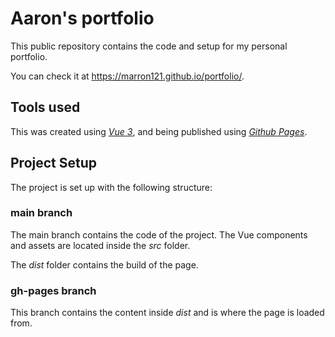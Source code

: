# Aaron's portfolio

This public repository contains the code and setup for my personal portfolio.

You can check it at <https://marron121.github.io/portfolio/>.

## Tools used
This was created using *[Vue 3](https://vuejs.org/)*, and being published using *[Github Pages](https://pages.github.com/)*.

## Project Setup
The project is set up with the following structure:
### **main** branch
The main branch contains the code of the project. The Vue components and assets are located inside the *src* folder.

The *dist* folder contains the build of the page.

### **gh-pages** branch
This branch contains the content inside *dist* and is where the page is loaded from.